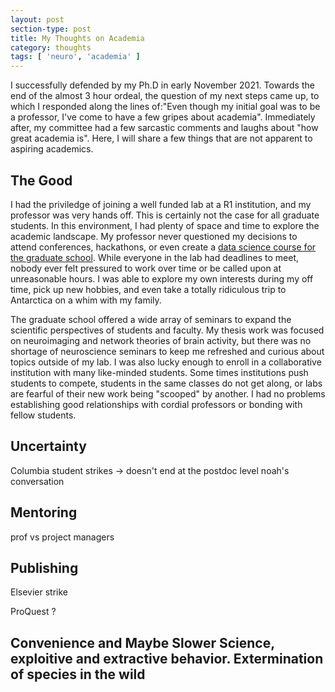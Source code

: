 ```yaml
---
layout: post
section-type: post
title: My Thoughts on Academia
category: thoughts 
tags: [ 'neuro', 'academia' ]
---
```


I successfully defended by my Ph.D in early November 2021. Towards the end of the almost 3 hour ordeal, the question of my next steps came up, to which I responded along the lines of:"Even though my initial goal was to be a professor, I've come to have a few gripes about academia". Immediately after, my committee had a few sarcastic comments and laughs about "how great academia is". Here, I will share a few things that are not apparent to aspiring academics.

## The Good
I had the priviledge of joining a well funded lab at a R1 institution, and my professor was very hands off. This is certainly not the case for all graduate students. In this environment, I had plenty of space and time to explore the academic landscape. My professor never questioned my decisions to attend conferences, hackathons, or even create a [data science course for the graduate school](https://wcm-datascibasics.github.io/). While everyone in the lab had deadlines to meet, nobody ever felt pressured to work over time or be called upon at unreasonable hours. I was able to explore my own interests during my off time, pick up new hobbies, and even take a totally ridiculous trip to Antarctica on a whim with my family. 

The graduate school offered a wide array of seminars to expand the scientific perspectives of students and faculty. My thesis work was focused on neuroimaging and network theories of brain activity, but there was no shortage of neuroscience seminars to keep me refreshed and curious about topics outside of my lab. I was also lucky enough to enroll in a collaborative institution with many like-minded students. Some times institutions push students to compete, students in the same classes do not get along, or labs are fearful of their new work being "scooped" by another. I had no problems establishing good relationships with cordial professors or bonding with fellow students. 


## Uncertainty


Columbia student strikes -> doesn't end at the postdoc level
noah's conversation

## Mentoring
prof vs project managers

## Publishing
Elsevier strike

ProQuest ? 

## Convenience and Maybe Slower Science, exploitive and extractive behavior. Extermination of species in the wild

